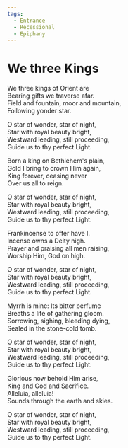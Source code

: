 ```yaml
---  
tags:  
  - Entrance  
  - Recessional  
  - Epiphany  
---  
```

# We three Kings  
  
We three kings of Orient are  
Bearing gifts we traverse afar.  
Field and fountain, moor and mountain,  
Following yonder star.  
  
O star of wonder, star of night,  
Star with royal beauty bright,  
Westward leading, still proceeding,  
Guide us to thy perfect Light.  
  
Born a king on Bethlehem's plain,  
Gold I bring to crown Him again,  
King forever, ceasing never  
Over us all to reign.  
  
O star of wonder, star of night,  
Star with royal beauty bright,  
Westward leading, still proceeding,  
Guide us to thy perfect Light.  
  
Frankincense to offer have I.  
Incense owns a Deity nigh.  
Prayer and praising all men raising,  
Worship Him, God on high.  
  
O star of wonder, star of night,  
Star with royal beauty bright,  
Westward leading, still proceeding,  
Guide us to thy perfect Light.  
  
Myrrh is mine: Its bitter perfume  
Breaths a life of gathering gloom.  
Sorrowing, sighing, bleeding dying,  
Sealed in the stone-cold tomb.  
  
O star of wonder, star of night,  
Star with royal beauty bright,  
Westward leading, still proceeding,  
Guide us to thy perfect Light.  
  
Glorious now behold Him arise,  
King and God and Sacrifice.  
Alleluia, alleluia!  
Sounds through the earth and skies.  
  
O star of wonder, star of night,  
Star with royal beauty bright,  
Westward leading, still proceeding,  
Guide us to thy perfect Light.  